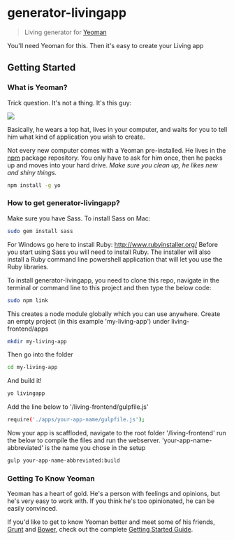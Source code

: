 # generator-livingapp 

> Living generator for [Yeoman](http://yeoman.io)

You'll need Yeoman for this. Then it's easy to create your Living app

## Getting Started

### What is Yeoman?

Trick question. It's not a thing. It's this guy:

![](http://i.imgur.com/JHaAlBJ.png)

Basically, he wears a top hat, lives in your computer, and waits for you to tell him what kind of application you wish to create.

Not every new computer comes with a Yeoman pre-installed. He lives in the [npm](https://npmjs.org) package repository. You only have to ask for him once, then he packs up and moves into your hard drive. *Make sure you clean up, he likes new and shiny things.*

```bash
npm install -g yo
```

### How to get generator-livingapp?

Make sure you have Sass. To install Sass on Mac:

```bash
sudo gem install sass
```

For Windows go here to install Ruby: http://www.rubyinstaller.org/
Before you start using Sass you will need to install Ruby. The installer will also install a Ruby command line powershell application that will let you use the Ruby libraries.

To install generator-livingapp, you need to clone this repo, navigate in the terminal or command line to this project and then type the below code:

```bash
sudo npm link
```

This creates a node module globally which you can use anywhere.
Create an empty project (in this example 'my-living-app') under living-frontend/apps


```bash
mkdir my-living-app
```

Then go into the folder

```bash
cd my-living-app
```

And build it!

```bash
yo livingapp
```

Add the line below to '/living-frontend/gulpfile.js'

```bash
require('./apps/your-app-name/gulpfile.js');
```

Now your app is scaffloded, navigate to the root folder '/living-frontend' run the below to compile the files and run the webserver. 'your-app-name-abbreviated' is the name you chose in the setup

```bash
gulp your-app-name-abbreviated:build
```


### Getting To Know Yeoman

Yeoman has a heart of gold. He's a person with feelings and opinions, but he's very easy to work with. If you think he's too opinionated, he can be easily convinced.

If you'd like to get to know Yeoman better and meet some of his friends, [Grunt](http://gruntjs.com) and [Bower](http://bower.io), check out the complete [Getting Started Guide](https://github.com/yeoman/yeoman/wiki/Getting-Started).
